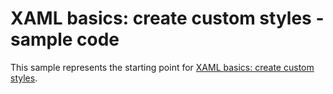 # XAML basics: create custom styles - sample code

This sample represents the starting point for [XAML basics: create custom styles](https://docs.microsoft.com/windows/uwp/get-started/xaml-basics-style).

